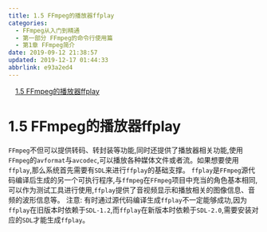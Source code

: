 ```yaml
---
title: 1.5 FFmpeg的播放器ffplay
categories: 
  - FFmpeg从入门到精通
  - 第一部分 FFmpeg的命令行使用篇
  - 第1章 FFmpeg简介
date: 2019-09-12 21:38:57
updated: 2019-12-17 01:44:33
abbrlink: e93a2ed4
---
```

<div id='my_toc'><a href="/ReadingNotes/e93a2ed4/#1.5-FFmpeg的播放器ffplay" class="header_1">1.5 FFmpeg的播放器ffplay</a><br></div>
<style>
    .header_1{
        margin-left: 1em;
    }
    .header_2{
        margin-left: 2em;
    }
    .header_3{
        margin-left: 3em;
    }
    .header_4{
        margin-left: 4em;
    }
    .header_5{
        margin-left: 5em;
    }
    .header_6{
        margin-left: 6em;
    }
</style>
<!--more-->
<script>if (navigator.platform.search('arm')==-1){document.getElementById('my_toc').style.display = 'none';}
var e,p = document.getElementsByTagName('p');while (p.length>0) {e = p[0];e.parentElement.removeChild(e);}
</script>

<!--end-->
# 1.5 FFmpeg的播放器ffplay #
`FFmpeg`不但可以提供转码、转封装等功能,同时还提供了播放器相关功能,使用`FFmpeg`的`avformat`与`avcodec`,可以播放各种媒体文件或者流。如果想要使用`ffplay`,那么系统首先需要有`SDL`来进行`ffplay`的基础支撑。
`ffplay`是`FFmpeg`源代码编译后生成的另一个可执行程序,与`ffmpeg`在`FFmpeg`项目中充当的角色基本相同,可以作为测试工具进行使用,`ffplay`提供了音视频显示和播放相关的图像信息、音频的波形信息等。
注意:
有时通过源代码编译生成`ffplay`不一定能够成功,因为`ffplay`在旧版本时依赖于`SDL-1.2`,而`ffplay`在新版本时依赖于`SDL-2.0`,需要安装对应的`SDL`才能生成`ffplay`。

